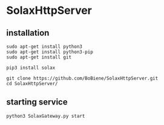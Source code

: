 # SolaxHttpServer

## installation
````sudo apt-get update
sudo apt-get install python3
sudo apt-get install python3-pip
sudo apt-get install git

pip3 install solax

git clone https://github.com/BoBiene/SolaxHttpServer.git
cd SolaxHttpServer/
````

## starting service
``python3 SolaxGateway.py start``
